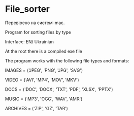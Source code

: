 # File_sorter

Перевірено на системі mac. 

Program for sorting files by type

Interface: EN/ Ukrainian

At the root there is a compiled exe file

The program works with the following file types and formats:

IMAGES = ('JPEG', 'PNG', 'JPG', 'SVG')

VIDEO = ('AVI', 'MP4', 'MOV', 'MKV')

DOCS = ('DOC', 'DOCX', 'TXT', 'PDF', 'XLSX', 'PPTX')

MUSIC = ('MP3', 'OGG', 'WAV', 'AMR')

ARCHIVES = ('ZIP', 'GZ', 'TAR')

